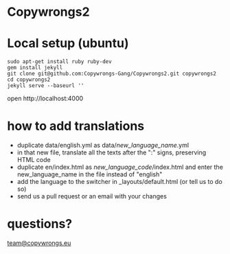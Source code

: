 Copywrongs2
===========

# Local setup (ubuntu)

```
sudo apt-get install ruby ruby-dev
gem install jekyll
git clone git@github.com:Copywrongs-Gang/Copywrongs2.git copywrongs2
cd copywrongs2
jekyll serve --baseurl ''
```
open http://localhost:4000

# how to add translations
- duplicate data/english.yml as data/*new_language_name*.yml 
- in that new file, translate all the texts after the ":" signs, preserving HTML code
- duplicate en/index.html as *new_language_code*/index.html and enter the new_language_name in the file instead of "english"
- add the language to the switcher in _layouts/default.html (or tell us to do so)
- send us a pull request or an email with your changes

# questions?
team@copywrongs.eu
